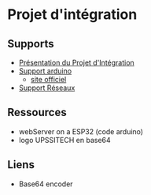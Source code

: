 # Projet d'intégration

## Supports
* [Présentation du Projet d'Intégration](https://github.com/truillet/upssitech/blob/master/CUPGE/L2/Projet/supports/Projet_Int%C3%A9gration.pdf)
* [Support arduino](https://github.com/truillet/upssitech/blob/master/CUPGE/L2/Projet/supports/arduino.pdf)
  * [site officiel](https://www.arduino.cc)
* [Support Réseaux](https://github.com/truillet/upssitech/blob/master/CUPGE/L2/Projet/supports/introduction_reseaux_2024.pdf)
## Ressources
 * webServer on a ESP32 (code arduino)
 * logo UPSSITECH en base64

## Liens
* Base64 encoder
